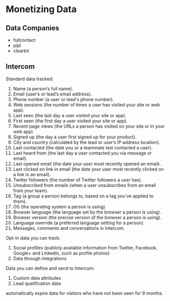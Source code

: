 # Monetizing Data

## Data Companies

- fullcontact
- pipl
- clearbit

## Intercom

Standard data tracked:

1. Name (a person’s full name).
2. Email (user’s or lead’s email address).
3. Phone number (a user or lead's phone number).
4. Web sessions (the number of times a user has visited your site or web app).
5. Last seen (the last day a user visited your site or app).
6. First seen (the first day a user visited your site or app).
7. Recent page views (the URLs a person has visited on your site or in your web app)
8. Signed up (the day a user first signed up for your product).
9. City and country (calculated by the lead or user’s IP address location).
10. Last contacted (the date you or a teammate last contacted a user).
11. Last heard from (the last day a user contacted you via message or email).
12. Last opened email (the date your user most recently opened an email).
13. Last clicked on link in email (the date your user most recently clicked on a link in an email).
14. Twitter followers (the number of Twitter followers a user has).
15. Unsubscribed from emails (when a user unsubscribes from an email from your team).
16. Tag (a group a person belongs to, based on a tag you’ve applied to them).
17. OS (the operating system a person is using).
18. Browser language (the language set by the browser a person is using).
19. Browser version (the precise version of the browser a person is using).
20. Language override (a preferred language setting for a person).
21. Messages, comments and conversations in Intercom.

Opt-in data you can track:

1. Social profiles (publicly available information from Twitter, Facebook, Google+ and Linkedin, such as profile photos)
2. Data through integrations

Data you can define and send to Intercom:

1. Custom data attributes
2. Lead qualification data

automatically expire data for visitors who have not been seen for 9 months.
